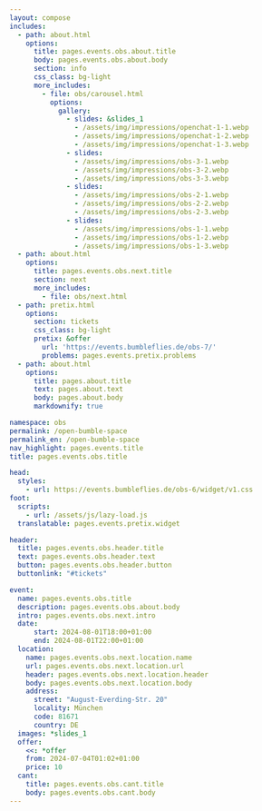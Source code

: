 ```yaml
---
layout: compose
includes:
  - path: about.html 
    options:
      title: pages.events.obs.about.title
      body: pages.events.obs.about.body
      section: info
      css_class: bg-light
      more_includes:
        - file: obs/carousel.html
          options:
            gallery:
              - slides: &slides_1
                - /assets/img/impressions/openchat-1-1.webp
                - /assets/img/impressions/openchat-1-2.webp
                - /assets/img/impressions/openchat-1-3.webp
              - slides: 
                - /assets/img/impressions/obs-3-1.webp
                - /assets/img/impressions/obs-3-2.webp
                - /assets/img/impressions/obs-3-3.webp
              - slides:
                - /assets/img/impressions/obs-2-1.webp
                - /assets/img/impressions/obs-2-2.webp
                - /assets/img/impressions/obs-2-3.webp
              - slides:
                - /assets/img/impressions/obs-1-1.webp
                - /assets/img/impressions/obs-1-2.webp
                - /assets/img/impressions/obs-1-3.webp
  - path: about.html 
    options:
      title: pages.events.obs.next.title
      section: next
      more_includes:
        - file: obs/next.html
  - path: pretix.html
    options:
      section: tickets
      css_class: bg-light
      pretix: &offer
        url: 'https://events.bumbleflies.de/obs-7/'
        problems: pages.events.pretix.problems
  - path: about.html
    options:
      title: pages.about.title
      text: pages.about.text
      body: pages.about.body
      markdownify: true

namespace: obs
permalink: /open-bumble-space
permalink_en: /open-bumble-space
nav_highlight: pages.events.title
title: pages.events.obs.title

head:
  styles:
    - url: https://events.bumbleflies.de/obs-6/widget/v1.css
foot:  
  scripts:
    - url: /assets/js/lazy-load.js
  translatable: pages.events.pretix.widget

header:
  title: pages.events.obs.header.title
  text: pages.events.obs.header.text
  button: pages.events.obs.header.button
  buttonlink: "#tickets"

event: 
  name: pages.events.obs.title
  description: pages.events.obs.about.body
  intro: pages.events.obs.next.intro
  date:
      start: 2024-08-01T18:00+01:00
      end: 2024-08-01T22:00+01:00
  location:
    name: pages.events.obs.next.location.name
    url: pages.events.obs.next.location.url
    header: pages.events.obs.next.location.header
    body: pages.events.obs.next.location.body
    address:
      street: "August-Everding-Str. 20"
      locality: München
      code: 81671
      country: DE
  images: *slides_1
  offer: 
    <<: *offer
    from: 2024-07-04T01:02+01:00
    price: 10
  cant:
    title: pages.events.obs.cant.title
    body: pages.events.obs.cant.body
---
```


